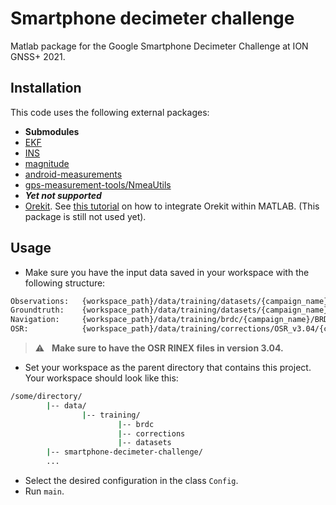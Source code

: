 # Smartphone decimeter challenge
Matlab package for the Google Smartphone Decimeter Challenge at ION GNSS+ 2021.

## Installation
This code uses the following external packages:
* __Submodules__
 * [EKF](https://github.com/jtec/EKF)
 * [INS](https://github.com/jtec/INS)
 * [magnitude](https://redmine.recherche.enac.fr/projects/magnitude/repository)
 * [android-measurements](https://github.com/arnauochoa/android-measurements)
 * [gps-measurement-tools/NmeaUtils](https://github.com/google/gps-measurement-tools)
* ___Yet not supported___
 * [Orekit](http://www.orekit.org/download.html). See [this tutorial](https://www.orekit.org/site-orekit-tutorials-10.3/tutorials/integration-in-other-languages.html) on how to integrate Orekit within MATLAB. (This package is still not used yet).

## Usage
* Make sure you have the input data saved in your workspace with the following structure:
```bash
Observations:   {workspace_path}/data/training/datasets/{campaign_name}/{phone_name}_GnssLog.txt
Groundtruth:    {workspace_path}/data/training/datasets/{campaign_name}/SPAN_{phone_name}_10Hz.nmea
Navigation:     {workspace_path}/data/training/brdc/{campaign_name}/BRDC00WRD_R_{datetime}_01D_GN.rnx
OSR:            {workspace_path}/data/training/corrections/OSR_v3.04/{campaign_name}/{OSR_filename}.rnx
```
> :warning: &nbsp; **Make sure to have the OSR RINEX files in version 3.04.**
* Set your workspace as the parent directory that contains this project. Your workspace should look like this:
```bash
/some/directory/
        |-- data/
                |-- training/
                        |-- brdc
                        |-- corrections
                        |-- datasets
        |-- smartphone-decimeter-challenge/
        ...
```
* Select the desired configuration in the class `Config`.
* Run `main`.
